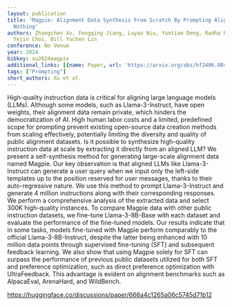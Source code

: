 ```yaml
---
layout: publication
title: 'Magpie: Alignment Data Synthesis From Scratch By Prompting Aligned Llms With
  Nothing'
authors: Zhangchen Xu, Fengqing Jiang, Luyao Niu, Yuntian Deng, Radha Poovendran,
  Yejin Choi, Bill Yuchen Lin
conference: No Venue
year: 2024
bibkey: xu2024magpie
additional_links: [{name: Paper, url: 'https://arxiv.org/abs/hf2406.08464'}]
tags: ["Prompting"]
short_authors: Xu et al.
---
```

High-quality instruction data is critical for aligning large language models (LLMs). Although some models, such as Llama-3-Instruct, have open weights, their alignment data remain private, which hinders the democratization of AI. High human labor costs and a limited, predefined scope for prompting prevent existing open-source data creation methods from scaling effectively, potentially limiting the diversity and quality of public alignment datasets. Is it possible to synthesize high-quality instruction data at scale by extracting it directly from an aligned LLM? We present a self-synthesis method for generating large-scale alignment data named Magpie. Our key observation is that aligned LLMs like Llama-3-Instruct can generate a user query when we input only the left-side templates up to the position reserved for user messages, thanks to their auto-regressive nature. We use this method to prompt Llama-3-Instruct and generate 4 million instructions along with their corresponding responses. We perform a comprehensive analysis of the extracted data and select 300K high-quality instances. To compare Magpie data with other public instruction datasets, we fine-tune Llama-3-8B-Base with each dataset and evaluate the performance of the fine-tuned models. Our results indicate that in some tasks, models fine-tuned with Magpie perform comparably to the official Llama-3-8B-Instruct, despite the latter being enhanced with 10 million data points through supervised fine-tuning (SFT) and subsequent feedback learning. We also show that using Magpie solely for SFT can surpass the performance of previous public datasets utilized for both SFT and preference optimization, such as direct preference optimization with UltraFeedback. This advantage is evident on alignment benchmarks such as AlpacaEval, ArenaHard, and WildBench.

https://huggingface.co/discussions/paper/666a4c1265a06c5745d71b12